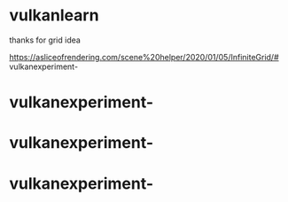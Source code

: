# vulkanlearn

thanks for grid idea 

https://asliceofrendering.com/scene%20helper/2020/01/05/InfiniteGrid/# vulkanexperiment-
# vulkanexperiment-
# vulkanexperiment-
# vulkanexperiment-
